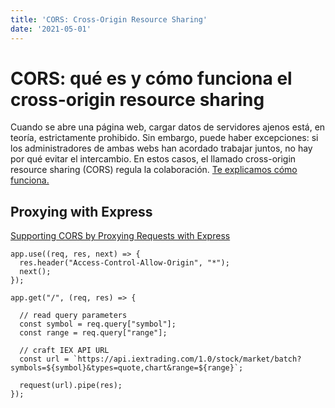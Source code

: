 ```yaml
---
title: 'CORS: Cross-Origin Resource Sharing'
date: '2021-05-01'
---
```


# CORS: qué es y cómo funciona el cross-origin resource sharing

Cuando se abre una página web, cargar datos de servidores ajenos está, en teoría, estrictamente prohibido. Sin embargo, puede haber excepciones: si los administradores de ambas webs han acordado trabajar juntos, no hay por qué evitar el intercambio. En estos casos, el llamado cross-origin resource sharing (CORS) regula la colaboración. <a href='https://www.ionos.es/digitalguide/paginas-web/desarrollo-web/cross-origin-resource-sharing/'>Te explicamos cómo funciona.</a>

## Proxying with Express 
<a href='https://www.telerik.com/blogs/supporting-cors-by-proxying-requests-with-express'>Supporting CORS by Proxying Requests with Express</a>
```
app.use((req, res, next) => {
  res.header("Access-Control-Allow-Origin", "*");
  next();
});

app.get("/", (req, res) => {

  // read query parameters
  const symbol = req.query["symbol"];
  const range = req.query["range"];

  // craft IEX API URL
  const url = `https://api.iextrading.com/1.0/stock/market/batch?symbols=${symbol}&types=quote,chart&range=${range}`;

  request(url).pipe(res);
});
```